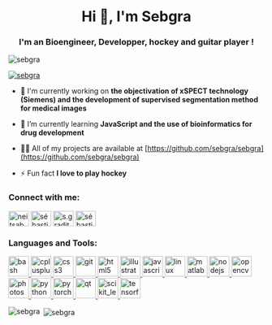 <h1 align="center">Hi 👋, I'm Sebgra</h1>
<h3 align="center">I'm an Bioengineer, Developper, hockey and guitar player !</h3>

<p align="left"> <img src="https://komarev.com/ghpvc/?username=sebgra&label=Profile%20views&color=0e75b6&style=flat" alt="sebgra" /> </p>

<p align="left"> <a href="https://github.com/ryo-ma/github-profile-trophy"><img src="https://github-profile-trophy.vercel.app/?username=sebgra" alt="sebgra" /></a> </p>

- 🔭 I'm currently working on **the objectivation of xSPECT technology (Siemens) and the development of supervised segmentation method for medical images**

- 🌱 I’m currently learning **JavaScript and the use of bioinformatics for drug development**

- 👨‍💻 All of my projects are available at [https://github.com/sebgra/sebgra](https://github.com/sebgra/sebgra)

- ⚡ Fun fact **I love to play hockey**

<h3 align="left">Connect with me:</h3>
<p align="left">
<a href="https://twitter.com/neitsabes19" target="blank"><img align="center" src="https://cdn.jsdelivr.net/npm/simple-icons@3.0.1/icons/twitter.svg" alt="neitsabes19" height="30" width="40" /></a>
<a href="https://linkedin.com/in/sébastien gradit" target="blank"><img align="center" src="https://cdn.jsdelivr.net/npm/simple-icons@3.0.1/icons/linkedin.svg" alt="sébastien gradit" height="30" width="40" /></a>
<a href="https://stackoverflow.com/users/s.gradit" target="blank"><img align="center" src="https://cdn.jsdelivr.net/npm/simple-icons@3.0.1/icons/stackoverflow.svg" alt="s.gradit" height="30" width="40" /></a>
<a href="https://kaggle.com/sébastien gradit" target="blank"><img align="center" src="https://cdn.jsdelivr.net/npm/simple-icons@3.0.1/icons/kaggle.svg" alt="sébastien gradit" height="30" width="40" /></a>
</p>

<h3 align="left">Languages and Tools:</h3>
<p align="left"> <a href="https://www.gnu.org/software/bash/" target="_blank"> <img src="https://www.vectorlogo.zone/logos/gnu_bash/gnu_bash-icon.svg" alt="bash" width="40" height="40"/> </a> <a href="https://www.w3schools.com/cpp/" target="_blank"> <img src="https://devicons.github.io/devicon/devicon.git/icons/cplusplus/cplusplus-original.svg" alt="cplusplus" width="40" height="40"/> </a> <a href="https://www.w3schools.com/css/" target="_blank"> <img src="https://devicons.github.io/devicon/devicon.git/icons/css3/css3-original-wordmark.svg" alt="css3" width="40" height="40"/> </a> <a href="https://git-scm.com/" target="_blank"> <img src="https://www.vectorlogo.zone/logos/git-scm/git-scm-icon.svg" alt="git" width="40" height="40"/> </a> <a href="https://www.w3.org/html/" target="_blank"> <img src="https://devicons.github.io/devicon/devicon.git/icons/html5/html5-original-wordmark.svg" alt="html5" width="40" height="40"/> </a> <a href="https://www.adobe.com/in/products/illustrator.html" target="_blank"> <img src="https://www.vectorlogo.zone/logos/adobe_illustrator/adobe_illustrator-icon.svg" alt="illustrator" width="40" height="40"/> </a> <a href="https://developer.mozilla.org/en-US/docs/Web/JavaScript" target="_blank"> <img src="https://devicons.github.io/devicon/devicon.git/icons/javascript/javascript-original.svg" alt="javascript" width="40" height="40"/> </a> <a href="https://www.linux.org/" target="_blank"> <img src="https://devicons.github.io/devicon/devicon.git/icons/linux/linux-original.svg" alt="linux" width="40" height="40"/> </a> <a href="https://www.mathworks.com/" target="_blank"> <img src="https://raw.githubusercontent.com/simple-icons/simple-icons/master/icons/mathworks.svg" alt="matlab" width="40" height="40"/> </a> <a href="https://nodejs.org" target="_blank"> <img src="https://devicons.github.io/devicon/devicon.git/icons/nodejs/nodejs-original-wordmark.svg" alt="nodejs" width="40" height="40"/> </a> <a href="https://opencv.org/" target="_blank"> <img src="https://www.vectorlogo.zone/logos/opencv/opencv-icon.svg" alt="opencv" width="40" height="40"/> </a> <a href="https://www.photoshop.com/en" target="_blank"> <img src="https://devicons.github.io/devicon/devicon.git/icons/photoshop/photoshop-plain.svg" alt="photoshop" width="40" height="40"/> </a> <a href="https://www.python.org" target="_blank"> <img src="https://devicons.github.io/devicon/devicon.git/icons/python/python-original.svg" alt="python" width="40" height="40"/> </a> <a href="https://pytorch.org/" target="_blank"> <img src="https://www.vectorlogo.zone/logos/pytorch/pytorch-icon.svg" alt="pytorch" width="40" height="40"/> </a> <a href="https://www.qt.io/" target="_blank"> <img src="https://upload.wikimedia.org/wikipedia/commons/0/0b/Qt_logo_2016.svg" alt="qt" width="40" height="40"/> </a> <a href="https://scikit-learn.org/" target="_blank"> <img src="https://upload.wikimedia.org/wikipedia/commons/0/05/Scikit_learn_logo_small.svg" alt="scikit_learn" width="40" height="40"/> </a> <a href="https://www.tensorflow.org" target="_blank"> <img src="https://www.vectorlogo.zone/logos/tensorflow/tensorflow-icon.svg" alt="tensorflow" width="40" height="40"/> </a> </p>

<p><img align="left" src="https://github-readme-stats.vercel.app/api/top-langs?username=sebgra&show_icons=true&locale=en&layout=compact" alt="sebgra" /></p>

<p>&nbsp;<img align="center" src="https://github-readme-stats.vercel.app/api?username=sebgra&show_icons=true&locale=en" alt="sebgra" /></p>

